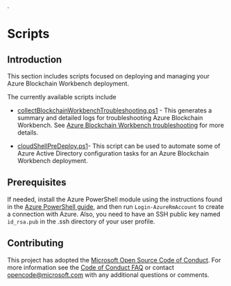 .
# Scripts

## Introduction

This section includes scripts focused on deploying and managing your Azure Blockchain Workbench deployment.

The currently available scripts include

* [collectBlockchainWorkbenchTroubleshooting.ps1](./troubleshooting/) - This generates a summary and detailed logs for troubleshooting Azure Blockchain Workbench. See [Azure Blockchain Workbench troubleshooting]() for more details.

* [cloudShellPreDeploy.ps1](./deployment/)- This script can be used to automate some of Azure Active Directory configuration tasks for an Azure Blockchain Workbench deployment.

## Prerequisites

If needed, install the Azure PowerShell module using the instructions found in the [Azure PowerShell guide](https://docs.microsoft.com/powershell/azureps-cmdlets-docs/), and then run `Login-AzureRmAccount` to create a connection with Azure. Also, you need to have an SSH public key named `id_rsa.pub` in the .ssh directory of your user profile.

## Contributing

This project has adopted the [Microsoft Open Source Code of Conduct](https://opensource.microsoft.com/codeofconduct/). For more information see the [Code of Conduct FAQ](https://opensource.microsoft.com/codeofconduct/faq/) or contact [opencode@microsoft.com](mailto:opencode@microsoft.com) with any additional questions or comments.
